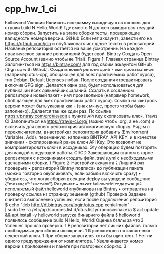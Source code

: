 # cpp_hw_1_ci
helloworld
Условие
Написать программу выводящую на консоль две строки
build N
Hello, World!
Где вместо N должен выводиться текущий номер сборки.
Запустить на этапе сборки тесты, проверяющие валидность номера версии.
GitHub
Если нет аккаунта, завести его на https://github.com/join и опубликовать исходные тексты в репозиторий.
Название репозитория остаётся на ваше усмотрение. На каждое практическое занятие репозиторий будет
свой.
Bintray
Создать Open Source Account (важно чтобы не Trial).
Figure 1: Главная страница Bintray
Залогиниться на https://bintray.com/ для под своим аккаунтом GitHub (Sign up with Github). Создать новый
репозиторий - имя произвольное (например otus-cpp, обощающее для всех практических работ курса), тип
Debian, Default Licenses любая. После создания отредактировать включив GPG sign. Делается один раз,
будет использоваться для публикации всех дальнейших заданий.
Создать в созданном репозитории новый пакет - имя произвольное (например homework, обобщающее для
всех практических работ курса). Ссылка на контроль версии может быть указана как - (знак минус, просто
чтобы было заполнено). Делается так же один раз.
По ссылке https://bintray.com/profile/edit в пункте API Key скопировать ключ.
Travis CI
Залогиниться на https://travis-ci.org/ (важно чтобы .org, а не .com) и включить для своего репозитория
автоматическую сборку.
Рядом с переключателем, в настройках репозитория добавить (Environment Variables, Add), переменную,
например BINTRAY_API_KEY, и в качестве значения - скопированный ранее ключ API Key. Это позволит не
компрометировать ключ в исходниках. Эту операцию будем повторять для каждой следующей работы.
CI/CD
Завершающим этапом в корне репозитория с исходниками создать файл .travis.yml с необходимыми
сценариями сборки.
1
Figure 2: Настройки аккаунта
2
Лишний раз проверьте
• репозиторий Bintray подписан до публикации пакета (можно повторно опубликовать, если забыли
включить сразу)
• убедитесь, что логах сборки в секции deploy вы увидели сообщение {"message":"success"}
Результат
• пакет helloworld содержащий исполняемый файл helloworld опубликован на Bintray
• отправлена на проверку ссылка на страницу решения (github)
Проверка
Задание считается выполненно успешно, если после подключения репозитория
$ echo "deb http://dl.bintray.com/login/otus-cpp xenial main" \
| sudo tee -a /etc/apt/sources.list.d/otus.list
установки пакета
$ apt update && apt install -y helloworld
запуска бинарного файла
$ helloworld
появилось сообщение
build N
Hello, World!
Оценка
баллы за что
3 Успешно прошла проверка.
1 В репозитории нет лишних файлов, только необходимые для сборки исходники.
1 В репозитории не засветился секретный ключ.
1 При сборке запустился хотя бы один тест.
1 Нет ни одного предупреждения от компилятора.
1 Увеличивается номер версии в приложении и пакете при повторных сборках.
3
